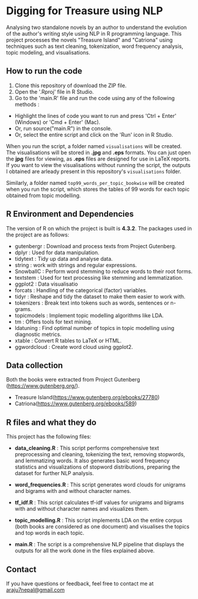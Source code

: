 
# Digging for Treasure using NLP

Analysing two standalone novels by an author to understand the evolution of the author's writing style using NLP in R programming language. This project processes the novels "Treasure Island" and "Catriona" using techniques such as text cleaning, tokenization, word frequency analysis, topic modeling, and visualisations.

## How to run the code
1. Clone this repository of download the ZIP file.
2. Open the '.Rproj' file in R Studio.
3. Go to the 'main.R' file and run the code using any of the following methods : 
  - Highlight the lines of code you want to run and press 'Ctrl + Enter' (Windows) or 'Cmd + Enter' (Mac).
  - Or, run source("main.R") in the console.
  - Or, select the entire script and click on the 'Run' icon in R Studio.
    
When you run the script, a folder named `visualisations` will be created. The visualisations will be stored in **.jpg** and **.eps** formats. You can just open the **jpg** files for viewing, as **.eps** files are designed for use in LaTeX reports. If you want to view the visualisations without running the script, the outputs I obtained are arleady present in this repository's `visualisations` folder.

Similarly, a folder named `top99_words_per_topic_bookwise` will be created when you run the script, which stores the tables of 99 words for each topic obtained from topic modelling.


## R Environment and Dependencies 

The version of R on which the project is built is **4.3.2**. The packages used in the project are as follows:

- gutenbergr : Download and process texts from Project Gutenberg.
- dplyr : Used for data manipulation.
- tidytext : Tidy up data and analyse data.
- string : work with strings and regular expressions.
- SnowballC : Perform word stemming to reduce words to their root forms.
- textstem : Used for text processing like stemming and lemmatization.
- ggplot2 : Data visualisatio
- forcats : Handling of the categorical (factor) variables.
- tidyr : Reshape and tidy the dataset to make them easier to work with.
- tokenizers : Break text into tokens such as words, sentences or n-grams.
- topicmodels : Implement topic modelling algorithms like LDA.
- tm : Offers tools for text mining.
- ldatuning : Find optimal number of topics in topic modelling using diagnostic metrics.
- xtable : Convert R tables to LaTeX or HTML.
- ggwordcloud : Create word cloud using ggplot2.


## Data collection
Both the books were extracted from Project Gutenberg (https://www.gutenberg.org/).
- Treasure Island(https://www.gutenberg.org/ebooks/27780)
- Catriona(https://www.gutenberg.org/ebooks/589)


## R files and what they do 
This project has the following files:

- **data_cleaning.R** : This script performs comprehensive text preprocessing and cleaning, tokenizing the text, removing stopwords, and lemmatizing words.
                    It also generates basic word frequency statistics and visualizations of stopword distributions, preparing the dataset for further NLP analysis.

- **word_frequencies.R** : This script generates word clouds for unigrams and bigrams with and without character names.
- **tf_idf.R** : This script calculates tf-idf values for unigrams and bigrams with and without character names and visualizes them.
- **topic_modelling.R** : This script implements LDA on the entire corpus (both books are considered as one document) and visualises the topics and top words in each topic.
- **main.R** : The script is a comprehensive NLP pipeline that displays the outputs for all the work done in the files explained above.
 
## Contact

If you have questions or feedback, feel free to contact me at araju7nepal@gmail.com




